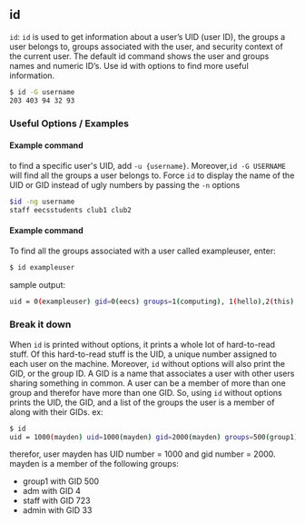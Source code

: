 ---
---

id
--

`id`: `id` is used to get information about a user’s UID (user ID), the groups a user belongs to, groups associated with the user, and security context of the current user. The default id command shows the user and groups names and numeric ID’s. Use id with options to find more useful information.

~~~ bash
$ id -G username
203 403 94 32 93
~~~

<!--more-->

### Useful Options / Examples

#### Example command

to find a specific user's UID, add `-u {username}`. Moreover,`id -G USERNAME` will find all the groups a user belongs to. Force `id` to display the name of the UID or GID instead of ugly numbers by passing the `-n` options

~~~ bash
$id -ng username
staff eecsstudents club1 club2
~~~

#### Example command
To find all the groups associated with a user called exampleuser, enter:

~~~ bash
$ id exampleuser
~~~

sample output:

~~~ bash
uid = 0(exampleuser) gid=0(eecs) groups=1(computing), 1(hello),2(this), 3(is), 4(an), 5(example)
~~~


### Break it down
When `id` is printed without options, it prints a whole lot of hard-to-read stuff. Of this hard-to-read stuff is the UID, a unique number assigned to each user on the machine. Moreover, `id` without options will also print the GID, or the group ID. A GID is a name that associates a user with other users sharing something in common. A user can be a member of more than one group and therefor have more than one GID. So, using `id` without options prints the UID, the GID, and a list of the groups the user is a member of along with their GIDs. ex:

~~~ bash
$ id
uid = 1000(mayden) uid=1000(mayden) gid=2000(mayden) groups=500(group1), 4(adm), 723(staff), 33(admin)
~~~

therefor, user mayden has UID number = 1000 and gid number = 2000. mayden is a member of the following groups: 
<ul>
<li> group1 with GID 500 </li>
<li> adm with GID 4 </li>
<li> staff with GID 723 </li>
<li> admin with GID 33 </li>
</ul>

